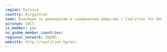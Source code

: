 ```yaml
---
region: Eurasia
country: Kyrgyzstan
name: Коалиция за демократию и гражданское общество / Coalition for Democracy and Civil Society
acronym: CDCS
is_member: yes
no_gndem_member_countries: 
regional_network: ENEMO
website: http://coalition.kg/en/
---
```

